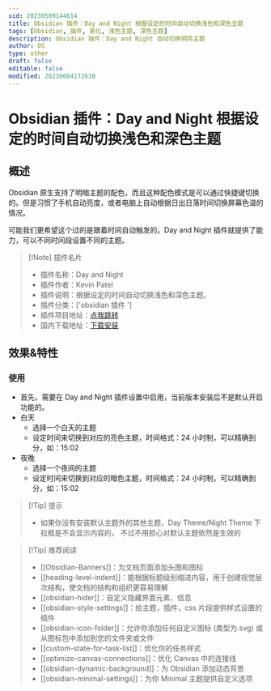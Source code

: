 ```yaml
---
uid: 20230509144614
title: Obsidian 插件：Day and Night 根据设定的时间自动切换浅色和深色主题
tags: [Obsidian, 插件, 美化, 浅色主题, 深色主题]
description: Obsidian 插件：Day and Night 自动切换明亮主题
author: OS
type: other
draft: false
editable: false
modified: 20230604172630
---
```


# Obsidian 插件：Day and Night 根据设定的时间自动切换浅色和深色主题

## 概述

Obsidian 原生支持了明暗主题的配色，而且这种配色模式是可以通过快捷键切换的。但是习惯了手机自动亮度，或者电脑上自动根据日出日落时间切换屏幕色温的情况。

可能我们更希望这个过的是跟着时间自动触发的。Day and Night 插件就提供了能力，可以不同时间段设置不同的主题。

> [!Note] 插件名片
> - 插件名称：Day and Night
> - 插件作者：Kevin Patel
> - 插件说明：根据设定的时间自动切换浅色和深色主题。
> - 插件分类：['obsidian 插件 ']
> - 插件项目地址：[点我跳转](https://github.com/CyberT17/obsidian-day-and-night)
> - 国内下载地址：[下载安装](https://pkmer.cn/products/plugin/pluginMarket/?obsidian-day-and-night)

## 效果&特性

### 使用

- 首先，需要在 Day and Night 插件设置中启用，当前版本安装后不是默认开启功能的。
- 白天
	- 选择一个白天的主题
	- 设定时间来切换到对应的亮色主题，时间格式：24 小时制，可以精确到分，如：15:02
- 夜晚
	- 选择一个夜间的主题
	- 设定时间来切换到对应的暗色主题，时间格式：24 小时制，可以精确到分，如：15:02

>[!Tip] 提示
>- 如果你没有安装默认主题外的其他主题，Day Theme/Night Theme 下拉框是不会显示内容的， 不过不用担心对默认主题依然是生效的

> [!Tip] 推荐阅读
> - [[Obsidian-Banners]]：为文档页面添加头图和图标
> - [[heading-level-indent]]：能根据标题级别缩进内容，用于创建视觉层次结构，使文档的结构和组织更容易理解
> - [[obsidian-hider]]：自定义隐藏界面元素、信息
> - [[obsidian-style-settings]]：给主题，插件，css 片段提供样式设置的插件
> - [[obsidian-icon-folder]]：允许你添加任何自定义图标 (类型为.svg) 或从图标包中添加到您的文件夹或文件
> - [[custom-state-for-task-list]]：优化你的任务样式
> - [[optimize-canvas-connections]]：优化 Canvas 中的连接线
> - [[obsidian-dynamic-background]]：为 Obsidian 添加动态背景
> - [[obsidian-minimal-settings]]：为你 Minimal 主题提供自定义选项